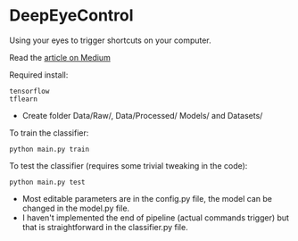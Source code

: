 


# DeepEyeControl
Using your eyes to trigger shortcuts on your computer.

Read the [article on Medium](https://medium.com/@juliendespois/talk-to-you-computer-with-you-eyes-and-deep-learning-a-i-odyssey-part-2-7d3405ab8be1#.9lke56u8t)

Required install:

```
tensorflow
tflearn
```

- Create folder Data/Raw/, Data/Processed/ Models/ and Datasets/

To train the classifier:

```
python main.py train
```

To test the classifier (requires some trivial tweaking in the code):

```
python main.py test
```

- Most editable parameters are in the config.py file, the model can be changed in the model.py file.
- I haven't implemented the end of pipeline (actual commands trigger) but that is straightforward in the classifier.py file.
